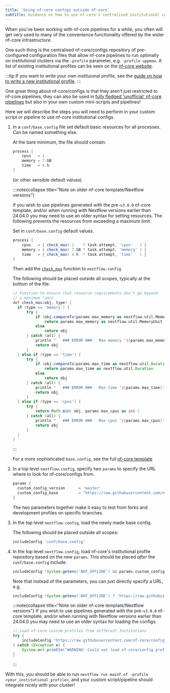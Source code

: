 ```yaml
---
title: 'Using nf-core configs outside nf-core'
subtitle: Guidance on how to use nf-core's centralised institutional configs in your own workflows.
---
```


When you've been working with nf-core pipelines for a while, you often will get very used to many of the convenience functionality offered by the wider nf-core infrastructure.

One such thing is the centralised nf-core/configs repository of pre-configured configuration files that allow nf-core pipelines to run optimally on institutional clusters via the `-profile` parameter, e.g. `-profile uppmax`. A list of existing institutional profiles can be seen on the [nf-core website](https://nf-co.re/configs).

:::tip
If you want to write your own instituional profile, see the [guide on how to write a new institutional profile](/docs/tutorials/use_nf-core_pipelines/writing_institutional_profiles).
:::

One great thing about nf-core/configs is that they aren't just restricted to nf-core pipelines, they can also be used in [fully fledged 'unofficial' nf-core pipelines](/docs/guidelines/external_use) but also in your own custom mini-scripts and pipelines!

Here we will describe the steps you will need to perform in your custom script or pipeline to use nf-core institutional configs.

1. In a `conf/base.config` file set default basic resources for all processes. Can be named something else.

   At the bare minimum, the file should contain:

   ```groovy
   process {
       cpus   = 1
       memory = 7.GB
       time   = 4.h
   }
   ```

   (or other sensible default values)

   :::note{collapse title="Note on older nf-core template/Nextflow versions"}

   If you wish to use pipelines generated with the pre-`v3.0.0` nf-core template, and/or when running with Nextflow versions earlier than 24.04.0 you may need to use an older syntax for setting resources. The following prevents the resources from exceeding a maximum limit.

   Set in `conf/base.config` default values.

   ```groovy
   process {
       cpus   = { check_max( 1    * task.attempt, 'cpus'   ) }
       memory = { check_max( 7.GB * task.attempt, 'memory' ) }
       time   = { check_max( 4.h  * task.attempt, 'time'   ) }
   }
   ```

   Then add the [`check_max`](https://github.com/nf-core/tools/blob/0912990a63ef29e44e07cc2ba6ab81113684e0ae/nf_core/pipeline-template/nextflow.config#L233-L264) function to `nextflow.config`

   The following should be placed outside all scopes, typically at the bottom of the file:

   ```groovy
   // Function to ensure that resource requirements don't go beyond
   // a maximum limit
   def check_max(obj, type) {
     if (type == 'memory') {
         try {
             if (obj.compareTo(params.max_memory as nextflow.util.MemoryUnit) == 1)
                 return params.max_memory as nextflow.util.MemoryUnit
             else
                 return obj
         } catch (all) {
             println "   ### ERROR ###   Max memory '${params.max_memory}' is not valid! Using default value: $obj"
             return obj
         }
     } else if (type == 'time') {
         try {
             if (obj.compareTo(params.max_time as nextflow.util.Duration) == 1)
                 return params.max_time as nextflow.util.Duration
             else
                 return obj
         } catch (all) {
             println "   ### ERROR ###   Max time '${params.max_time}' is not valid! Using default value: $obj"
             return obj
         }
     } else if (type == 'cpus') {
         try {
             return Math.min( obj, params.max_cpus as int )
         } catch (all) {
             println "   ### ERROR ###   Max cpus '${params.max_cpus}' is not valid! Using default value: $obj"
             return obj
         }
     }
   }
   ```

   :::

   For a more sophisticated `base.config`, see the full [nf-core template](https://github.com/nf-core/tools/blob/master/nf_core/pipeline-template/conf/base.config)

2. In a top level `nextflow.config`, specify two `params` to specify the URL where to look for nf-core/configs from.

   ```groovy
   params {
     custom_config_version      = 'master'
     custom_config_base         = "https://raw.githubusercontent.com/nf-core/configs/${params.custom_config_version}"
   }
   ```

   The two parameters together make it easy to test from forks and development profiles on specific branches.

3. In the top level `nextflow.config`, load the newly made base config.

   The following should be placed outside all scopes:

   ```groovy
   includeConfig 'conf/base.config'
   ```

4. In the top level `nextflow.config`, load nf-core's institutional profile repository based on the new `params`. This should be placed _after_ the `conf/base.config` include.

   ```groovy
   includeConfig !System.getenv('NXF_OFFLINE') && params.custom_config_base ? "${params.custom_config_base}/nfcore_custom.config" : "/dev/null"
   ```

   Note that instead of the parameters, you can just directly specify a URL, e.g.

   ```groovy
   includeConfig !System.getenv('NXF_OFFLINE') ? 'https://raw.githubusercontent.com/nf-core/configs/master/nfcore_custom.config' : "/dev/null"
   ```

   :::note{collapse title="Note on older nf-core template/Nextflow versions"}
   If you wish to use pipelines generated with the pre-`v3.0.0` nf-core template, and/or when running with Nextflow versions earlier than 24.04.0 you may need to use an older syntax for loading the configs:

   ```groovy
   // Load nf-core custom profiles from different Institutions
   try {
       includeConfig "https://raw.githubusercontent.com/nf-core/configs/master/nfcore_custom.config"
   } catch (Exception e) {
       System.err.println("WARNING: Could not load nf-core/config profiles: https://raw.githubusercontent.com/nf-core/configs/master/nfcore_custom.config")
   }
   ```

   :::

With this, you should be able to run `nextflow run mainf.nf -profile <your_institutional_profile>`, and your custom script/pipeline should integrate nicely with your cluster!
